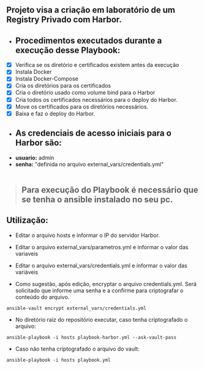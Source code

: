 ## Projeto visa a criação em laboratório de um Registry Privado com Harbor.  

- ## Procedimentos executados durante a execução desse Playbook:  
- [X] Verifica se os diretório e certificados existem antes da execução  
- [X] Instala Docker  
- [X] Instala Docker-Compose  
- [X] Cria os diretórios para os certificados  
- [X] Cria o diretório usado como volume bind para o Harbor  
- [X] Cria todos os certificados necessários para o deploy do Harbor.  
- [X] Move os certificados para os diretórios necessários.  
- [X] Baixa e faz o deploy do Harbor.  

- ## As credenciais de acesso iniciais para o Harbor são: 
- **usuario:** admin
- **senha:** "definida no arquivo external\_vars/credentials.yml"  
&nbsp;
> ## Para execução do Playbook é necessário que se tenha o ansible instalado no seu pc.  
## Utilização:  
- Editar o arquivo hosts e informar o IP do servidor Harbor.  

- Editar o arquivo external\_vars/parametros.yml e informar o valor das variaveis  

- Editar o arquivo external\_vars/credentials.yml e informar o valor das variáveis  

- Como sugestão, após edição, encryptar o arquivo credentials.yml. Será solicitado que informe uma senha e a confirme para criptografar o conteúdo do arquivo.
```
ansible-vault encrypt external_vars/credentials.yml
```  

- No diretório raiz do repositório executar, caso tenha criptografado o arquivo:
```
ansible-playbook -i hosts playbook-harbor.yml --ask-vault-pass
``` 

- Caso não tenha criptografado o arquivo do vault:
```
ansible-playbook -i hosts playbook.yml
```
